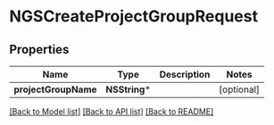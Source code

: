 # NGSCreateProjectGroupRequest

## Properties
Name | Type | Description | Notes
------------ | ------------- | ------------- | -------------
**projectGroupName** | **NSString*** |  | [optional] 

[[Back to Model list]](../README.md#documentation-for-models) [[Back to API list]](../README.md#documentation-for-api-endpoints) [[Back to README]](../README.md)


